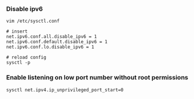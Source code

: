 ### Disable ipv6
```
vim /etc/sysctl.conf                          

# insert
net.ipv6.conf.all.disable_ipv6 = 1
net.ipv6.conf.default.disable_ipv6 = 1
net.ipv6.conf.lo.disable_ipv6 = 1

# reload config
sysctl -p
```

### Enable listening on low port number without root permissions
```
sysctl net.ipv4.ip_unprivileged_port_start=0
```

